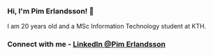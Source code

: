 ### Hi, I'm Pim Erlandsson! 👋
I am 20 years old and a MSc Information Technology student at KTH.
###  Connect with me - [LinkedIn @Pim Erlandsson](https://se.linkedin.com/in/pim-e-4114381a4)

<!---
pimerlandsson/pimerlandsson is a ✨ special ✨ repository because its `README.md` (this file) appears on your GitHub profile.
You can click the Preview link to take a look at your changes.
--->
